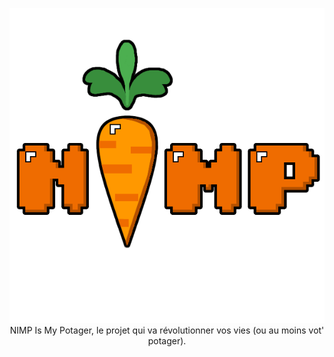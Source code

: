 <p align="center"><img src="logo.png" alt="logo"/>
<br />NIMP Is My Potager, le projet qui va révolutionner vos vies (ou au moins vot' potager).</p>

